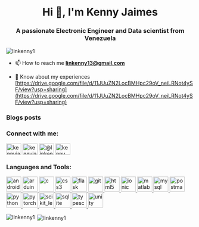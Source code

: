 <h1 align="center">Hi 👋, I'm Kenny Jaimes</h1>
<h3 align="center">A passionate Electronic Engineer and Data scientist from Venezuela</h3>

<p align="left"> <img src="https://komarev.com/ghpvc/?username=linkenny1&label=Profile%20views&color=0e75b6&style=flat" alt="linkenny1" /> </p>

- 📫 How to reach me **linkenny13@gmail.com**

- 📄 Know about my experiences [https://drive.google.com/file/d/11JUuZN2LocBMHpc29oV_neiLRNot4ySF/view?usp=sharing](https://drive.google.com/file/d/11JUuZN2LocBMHpc29oV_neiLRNot4ySF/view?usp=sharing)

### Blogs posts
<!-- BLOG-POST-LIST:START -->
<!-- BLOG-POST-LIST:END -->

<h3 align="left">Connect with me:</h3>
<p align="left">
<a href="https://linkedin.com/in/kennyjaimes" target="blank"><img align="center" src="https://cdn.jsdelivr.net/npm/simple-icons@3.0.1/icons/linkedin.svg" alt="kennyjaimes" height="30" width="40" /></a>
<a href="https://kaggle.com/kennyjaimes" target="blank"><img align="center" src="https://cdn.jsdelivr.net/npm/simple-icons@3.0.1/icons/kaggle.svg" alt="kennyjaimes" height="30" width="40" /></a>
<a href="https://medium.com/@linkenny13" target="blank"><img align="center" src="https://cdn.jsdelivr.net/npm/simple-icons@3.0.1/icons/medium.svg" alt="@linkenny13" height="30" width="40" /></a>
<a href="https://www.youtube.com/c/kenny jaimes" target="blank"><img align="center" src="https://cdn.jsdelivr.net/npm/simple-icons@3.0.1/icons/youtube.svg" alt="kenny jaimes" height="30" width="40" /></a>
</p>

<h3 align="left">Languages and Tools:</h3>
<p align="left"> <a href="https://developer.android.com" target="_blank"> <img src="https://devicons.github.io/devicon/devicon.git/icons/android/android-original-wordmark.svg" alt="android" width="40" height="40"/> </a> <a href="https://www.arduino.cc/" target="_blank"> <img src="https://cdn.worldvectorlogo.com/logos/arduino-1.svg" alt="arduino" width="40" height="40"/> </a> <a href="https://www.cprogramming.com/" target="_blank"> <img src="https://devicons.github.io/devicon/devicon.git/icons/c/c-original.svg" alt="c" width="40" height="40"/> </a> <a href="https://www.w3schools.com/css/" target="_blank"> <img src="https://devicons.github.io/devicon/devicon.git/icons/css3/css3-original-wordmark.svg" alt="css3" width="40" height="40"/> </a> <a href="https://flask.palletsprojects.com/" target="_blank"> <img src="https://www.vectorlogo.zone/logos/pocoo_flask/pocoo_flask-icon.svg" alt="flask" width="40" height="40"/> </a> <a href="https://git-scm.com/" target="_blank"> <img src="https://www.vectorlogo.zone/logos/git-scm/git-scm-icon.svg" alt="git" width="40" height="40"/> </a> <a href="https://www.w3.org/html/" target="_blank"> <img src="https://devicons.github.io/devicon/devicon.git/icons/html5/html5-original-wordmark.svg" alt="html5" width="40" height="40"/> </a> <a href="https://ionicframework.com" target="_blank"> <img src="https://upload.wikimedia.org/wikipedia/commons/d/d1/Ionic_Logo.svg" alt="ionic" width="40" height="40"/> </a> <a href="https://www.mathworks.com/" target="_blank"> <img src="undefined" alt="matlab" width="40" height="40"/> </a> <a href="https://www.mysql.com/" target="_blank"> <img src="https://devicons.github.io/devicon/devicon.git/icons/mysql/mysql-original-wordmark.svg" alt="mysql" width="40" height="40"/> </a> <a href="https://postman.com" target="_blank"> <img src="https://www.vectorlogo.zone/logos/getpostman/getpostman-icon.svg" alt="postman" width="40" height="40"/> </a> <a href="https://www.python.org" target="_blank"> <img src="https://devicons.github.io/devicon/devicon.git/icons/python/python-original.svg" alt="python" width="40" height="40"/> </a> <a href="https://pytorch.org/" target="_blank"> <img src="https://www.vectorlogo.zone/logos/pytorch/pytorch-icon.svg" alt="pytorch" width="40" height="40"/> </a> <a href="https://scikit-learn.org/" target="_blank"> <img src="https://upload.wikimedia.org/wikipedia/commons/0/05/Scikit_learn_logo_small.svg" alt="scikit_learn" width="40" height="40"/> </a> <a href="https://www.sqlite.org/" target="_blank"> <img src="https://www.vectorlogo.zone/logos/sqlite/sqlite-icon.svg" alt="sqlite" width="40" height="40"/> </a> <a href="https://www.typescriptlang.org/" target="_blank"> <img src="https://devicons.github.io/devicon/devicon.git/icons/typescript/typescript-original.svg" alt="typescript" width="40" height="40"/> </a> <a href="https://unity.com/" target="_blank"> <img src="https://www.vectorlogo.zone/logos/unity3d/unity3d-icon.svg" alt="unity" width="40" height="40"/> </a> </p>

<p><img align="left" src="https://github-readme-stats.vercel.app/api/top-langs?username=linkenny1&show_icons=true&theme=dark&locale=en&layout=compact" alt="linkenny1" /></p>

<p>&nbsp;<img align="center" src="https://github-readme-stats.vercel.app/api?username=linkenny1&show_icons=true&theme=dark&locale=en" alt="linkenny1" /></p>
